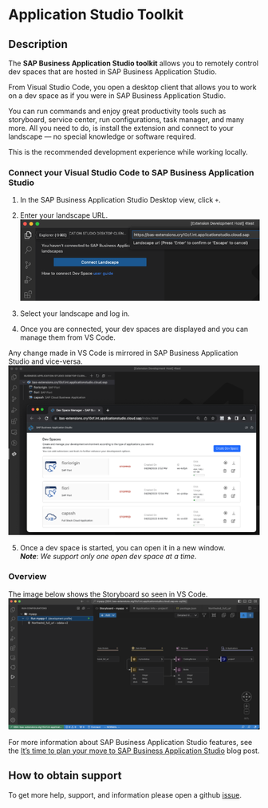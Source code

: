 # Application Studio Toolkit

## Description

The **SAP Business Application Studio toolkit** allows you to remotely control dev spaces that are hosted in SAP Business Application Studio.

From Visual Studio Code, you open a desktop client that allows you to work on a dev space as if you were in SAP Business Application Studio.

You can run commands and enjoy great productivity tools such as storyboard, service center, run configurations, task manager, and many more. All you need to do, is install the extension and connect to your landscape — no special knowledge or software required.

This is the recommended development experience while working locally.

### Connect your Visual Studio Code to SAP Business Application Studio

1. In the SAP Business Application Studio Desktop view, click `+`.

2. Enter your landscape URL.
   ![](./assets/add-landscape.png)

3. Select your landscape and log in.

4. Once you are connected, your dev spaces are displayed and you can manage them from VS Code.

Any change made in VS Code is mirrored in SAP Business Application Studio and vice-versa.
![](./assets/landscapesvsbrowser.png)

5. Once a dev space is started, you can open it in a new window.<br>**_Note_**: _We support only one open dev space at a time_.

### Overview

The image below shows the Storyboard so seen in VS Code.
![](./assets/storyboard.png)

For more information about SAP Business Application Studio features, see the [It’s time to plan your move to SAP Business Application Studio](https://blogs.sap.com/2022/01/10/its-time-to-plan-your-move-to-sap-business-application-studio/) blog post.

## How to obtain support

To get more help, support, and information please open a github [issue](https://github.com/SAP/app-studio-toolkit/issues).
